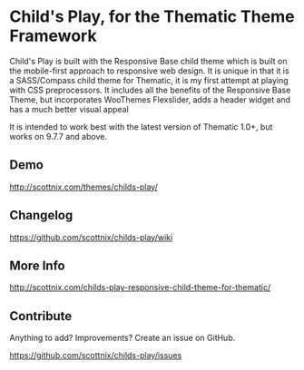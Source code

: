 Child's Play, for the Thematic Theme Framework
===============

Child's Play is built with the Responsive Base child theme which is built on the mobile-first approach to responsive web design. It is unique in that it is a SASS/Compass child theme for Thematic, it is my first attempt at playing with CSS preprocessors. It includes all the benefits of the Responsive Base Theme, but incorporates WooThemes Flexslider, adds a header widget and has a much better visual appeal

It is intended to work best with the latest version of Thematic 1.0+, but works on 9.7.7 and above.

Demo
-------------

http://scottnix.com/themes/childs-play/

Changelog
-------------

https://github.com/scottnix/childs-play/wiki

More Info
-------------

http://scottnix.com/childs-play-responsive-child-theme-for-thematic/

Contribute
--------------

Anything to add? Improvements? Create an issue on GitHub.

https://github.com/scottnix/childs-play/issues